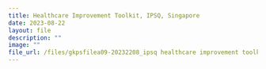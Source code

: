 ```yaml
---
title: Healthcare Improvement Toolkit, IPSQ, Singapore
date: 2023-08-22
layout: file
description: ""
image: ""
file_url: /files/gkpsfilea09-20232208_ipsq healthcare improvement toolkit.pdf
---
```


